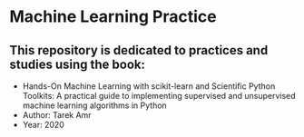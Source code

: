 # Machine Learning Practice
## This repository is dedicated to practices and studies using the book: 
- Hands-On Machine Learning with scikit-learn and Scientific Python Toolkits: A practical guide to implementing supervised and unsupervised machine learning algorithms in Python
- Author: Tarek Amr
- Year: 2020
